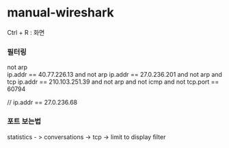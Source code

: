 # manual-wireshark


Ctrl + R : 화면 

### 필터링
not arp   
ip.addr == 40.77.226.13 and not arp
ip.addr == 27.0.236.201 and not arp and tcp
ip.addr == 210.103.251.39 and not arp and not icmp and not tcp.port == 60794

// 
ip.addr == 27.0.236.68


### 포트 보는법
statistics - > conversations -> tcp -> limit to display filter  
